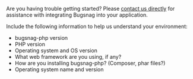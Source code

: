 Are you having trouble getting started?
Please [contact us directly](mailto:support@bugsnag.com) for assistance with integrating Bugsnag into your application.

Include the following information to help us understand your environment:

* bugsnag-php version
* PHP version
* Operating system and OS version
* What web framework are you using, if any?
* How are you installing bugsnag-php? (Composer, phar files?)
* Operating system name and version
